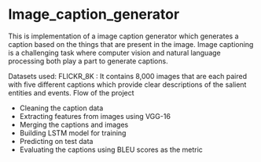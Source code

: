 # Image_caption_generator

This is implementation of a image caption generator which generates a caption based on the things that are present in the image. Image captioning is a challenging task where computer vision and natural language processing both play a part to generate captions.

Datasets used: FLICKR_8K : It contains 8,000 images that are each paired with five different captions which provide clear descriptions of the salient entities and events. 
Flow of the project

- Cleaning the caption data
- Extracting features from images using VGG-16
- Merging the captions and images
- Building LSTM model for training
- Predicting on test data
- Evaluating the captions using BLEU scores as the metric
